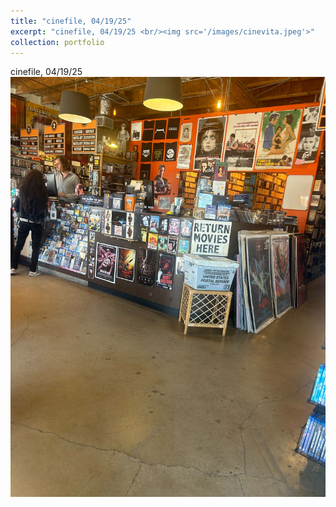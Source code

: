 ```yaml
---
title: "cinefile, 04/19/25"
excerpt: "cinefile, 04/19/25 <br/><img src='/images/cinevita.jpeg'>"
collection: portfolio
---
```


cinefile, 04/19/25 <br/><img src='/images/cinevita.jpeg'>
